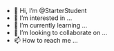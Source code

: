 - 👋 Hi, I’m @StarterStudent
- 👀 I’m interested in ...
- 🌱 I’m currently learning ...
- 💞️ I’m looking to collaborate on ...
- 📫 How to reach me ...

<!---
StarterStudent/StarterStudent is a ✨ special ✨ repository because its `README.md` (this file) appears on your GitHub profile.
You can click the Preview link to take a look at your changes.
--->
